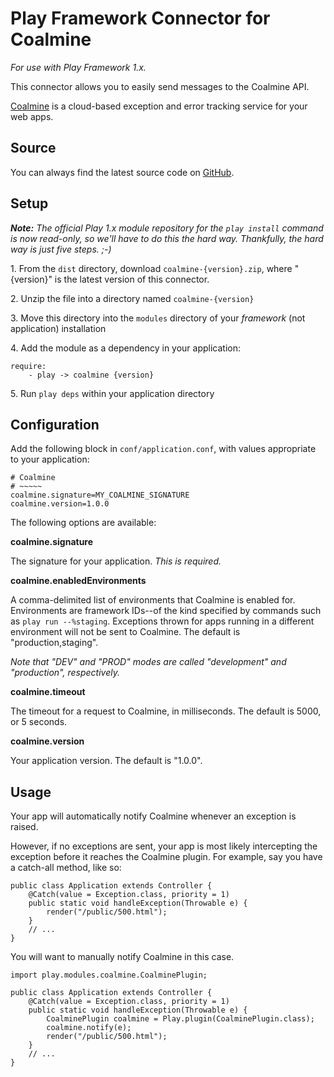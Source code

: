 Play Framework Connector for Coalmine
=====================================

*For use with Play Framework 1.x.*

This connector allows you to easily send messages to the Coalmine API.

[Coalmine](https://www.getcoalmine.com) is a cloud-based exception and error tracking service for your web apps.

Source
------

You can always find the latest source code on [GitHub](https://github.com/coalmine/coalmine_play).

Setup
-----

***Note:*** *The official Play 1.x module repository for the `play install` command is now read-only, so we'll have to do this the hard way.  Thankfully, the hard way is just five steps.  ;-)*

1\. From the `dist` directory, download `coalmine-{version}.zip`, where "{version}" is the latest version of this connector.

2\. Unzip the file into a directory named `coalmine-{version}`

3\. Move this directory into the `modules` directory of your *framework* (not application) installation

4\. Add the module as a dependency in your application:

    require:
        - play -> coalmine {version}

5\. Run `play deps` within your application directory

Configuration
-------------

Add the following block in `conf/application.conf`, with values appropriate to your application:

    # Coalmine
    # ~~~~~
    coalmine.signature=MY_COALMINE_SIGNATURE
    coalmine.version=1.0.0

The following options are available:

**coalmine.signature**

The signature for your application.  *This is required.*

**coalmine.enabledEnvironments**

A comma-delimited list of environments that Coalmine is enabled for.  Environments are framework IDs--of the kind specified by commands such as `play run --%staging`.  Exceptions thrown for apps running in a different environment will not be sent to Coalmine.  The default is "production,staging".

*Note that "DEV" and "PROD" modes are called "development" and "production", respectively.*

**coalmine.timeout**

The timeout for a request to Coalmine, in milliseconds.  The default is 5000, or 5 seconds.

**coalmine.version**

Your application version.  The default is "1.0.0".

Usage
-----

Your app will automatically notify Coalmine whenever an exception is raised.

However, if no exceptions are sent, your app is most likely intercepting the exception before it reaches the Coalmine plugin.  For example, say you have a catch-all method, like so:

    public class Application extends Controller {
        @Catch(value = Exception.class, priority = 1)
        public static void handleException(Throwable e) {
            render("/public/500.html");
        }
        // ...
    }

You will want to manually notify Coalmine in this case.

    import play.modules.coalmine.CoalminePlugin;
    
    public class Application extends Controller {
        @Catch(value = Exception.class, priority = 1)
        public static void handleException(Throwable e) {
            CoalminePlugin coalmine = Play.plugin(CoalminePlugin.class);
            coalmine.notify(e);
            render("/public/500.html");
        }
        // ...
    }
